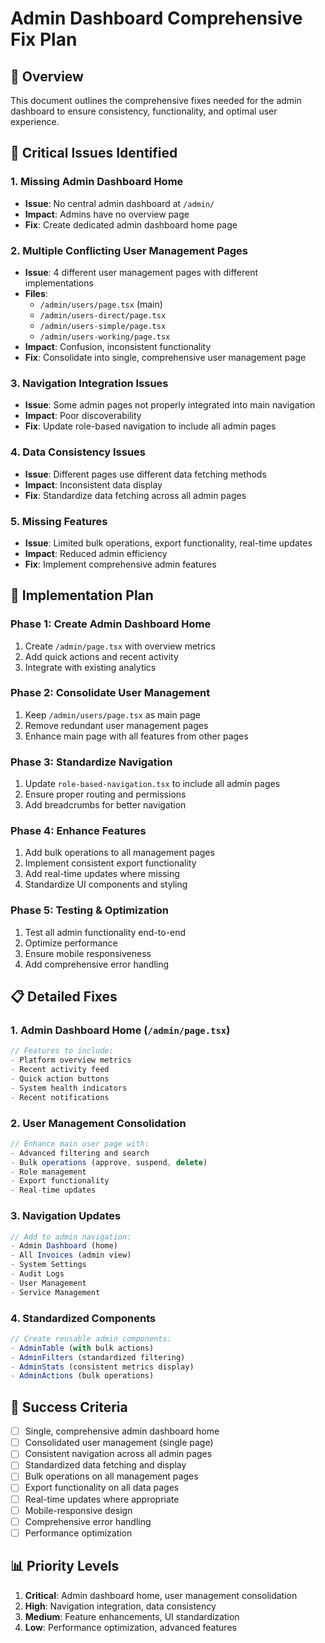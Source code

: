 # Admin Dashboard Comprehensive Fix Plan

## 🎯 Overview
This document outlines the comprehensive fixes needed for the admin dashboard to ensure consistency, functionality, and optimal user experience.

## 🚨 Critical Issues Identified

### 1. Missing Admin Dashboard Home
- **Issue**: No central admin dashboard at `/admin/`
- **Impact**: Admins have no overview page
- **Fix**: Create dedicated admin dashboard home page

### 2. Multiple Conflicting User Management Pages
- **Issue**: 4 different user management pages with different implementations
- **Files**: 
  - `/admin/users/page.tsx` (main)
  - `/admin/users-direct/page.tsx`
  - `/admin/users-simple/page.tsx` 
  - `/admin/users-working/page.tsx`
- **Impact**: Confusion, inconsistent functionality
- **Fix**: Consolidate into single, comprehensive user management page

### 3. Navigation Integration Issues
- **Issue**: Some admin pages not properly integrated into main navigation
- **Impact**: Poor discoverability
- **Fix**: Update role-based navigation to include all admin pages

### 4. Data Consistency Issues
- **Issue**: Different pages use different data fetching methods
- **Impact**: Inconsistent data display
- **Fix**: Standardize data fetching across all admin pages

### 5. Missing Features
- **Issue**: Limited bulk operations, export functionality, real-time updates
- **Impact**: Reduced admin efficiency
- **Fix**: Implement comprehensive admin features

## 🔧 Implementation Plan

### Phase 1: Create Admin Dashboard Home
1. Create `/admin/page.tsx` with overview metrics
2. Add quick actions and recent activity
3. Integrate with existing analytics

### Phase 2: Consolidate User Management
1. Keep `/admin/users/page.tsx` as main page
2. Remove redundant user management pages
3. Enhance main page with all features from other pages

### Phase 3: Standardize Navigation
1. Update `role-based-navigation.tsx` to include all admin pages
2. Ensure proper routing and permissions
3. Add breadcrumbs for better navigation

### Phase 4: Enhance Features
1. Add bulk operations to all management pages
2. Implement consistent export functionality
3. Add real-time updates where missing
4. Standardize UI components and styling

### Phase 5: Testing & Optimization
1. Test all admin functionality end-to-end
2. Optimize performance
3. Ensure mobile responsiveness
4. Add comprehensive error handling

## 📋 Detailed Fixes

### 1. Admin Dashboard Home (`/admin/page.tsx`)
```typescript
// Features to include:
- Platform overview metrics
- Recent activity feed
- Quick action buttons
- System health indicators
- Recent notifications
```

### 2. User Management Consolidation
```typescript
// Enhance main user page with:
- Advanced filtering and search
- Bulk operations (approve, suspend, delete)
- Role management
- Export functionality
- Real-time updates
```

### 3. Navigation Updates
```typescript
// Add to admin navigation:
- Admin Dashboard (home)
- All Invoices (admin view)
- System Settings
- Audit Logs
- User Management
- Service Management
```

### 4. Standardized Components
```typescript
// Create reusable admin components:
- AdminTable (with bulk actions)
- AdminFilters (standardized filtering)
- AdminStats (consistent metrics display)
- AdminActions (bulk operations)
```

## 🎯 Success Criteria
- [ ] Single, comprehensive admin dashboard home
- [ ] Consolidated user management (single page)
- [ ] Consistent navigation across all admin pages
- [ ] Standardized data fetching and display
- [ ] Bulk operations on all management pages
- [ ] Export functionality on all data pages
- [ ] Real-time updates where appropriate
- [ ] Mobile-responsive design
- [ ] Comprehensive error handling
- [ ] Performance optimization

## 📊 Priority Levels
1. **Critical**: Admin dashboard home, user management consolidation
2. **High**: Navigation integration, data consistency
3. **Medium**: Feature enhancements, UI standardization
4. **Low**: Performance optimization, advanced features
